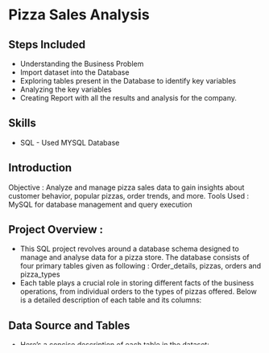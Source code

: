 # Pizza Sales Analysis

## Steps Included 
* Understanding the Business Problem
* Import dataset into the Database 
* Exploring tables present in the Database to identify key variables
* Analyzing the key variables
* Creating Report with all the results and analysis for the company.

## Skills 
* SQL - Used MYSQL Database

## Introduction

Objective : Analyze and manage pizza sales data to gain insights about customer behavior, popular pizzas, order trends, and more.
Tools Used : MySQL for database management and query execution

## Project Overview :       
* This SQL project revolves around a database schema designed to manage and analyse data for a pizza store. The database consists of four primary tables given as following :
Order_details, pizzas, orders and pizza_types
* Each table plays a crucial role in storing different facts of the business operations, from individual orders to the types of pizzas offered. Below is a detailed description of each table and its columns:

## Data Source and Tables 

* Here’s a concise description of each table in the dataset:

* order_details  
  **Stores details about each item (pizza) in an order, such as the specific pizza (pizza_id), the order it belongs to (order_id), and the quantity ordered.
Links to the “orders” table via order_id and to the pizza_types table via pizza_id.**

* orders 
**Contains information about customer orders, including the unique order_id, the date (date), and time (time) the order was placed.
Links to the “order_details” table via order_id.**

* pizza_types 
**Describes the types of pizzas available, with a unique pizza_type_id, name, category (e.g., Chicken, Veg), and ingredients.
Links to the “order_details” table via pizza_id (though there may be differences in ID format that need mapping).**

* Pizzas  
**This table has information about pizza size and price of each pizza types 
Links to the “ pizza_types” via pizza_type_id  and with “order_details” via pizza_id**





